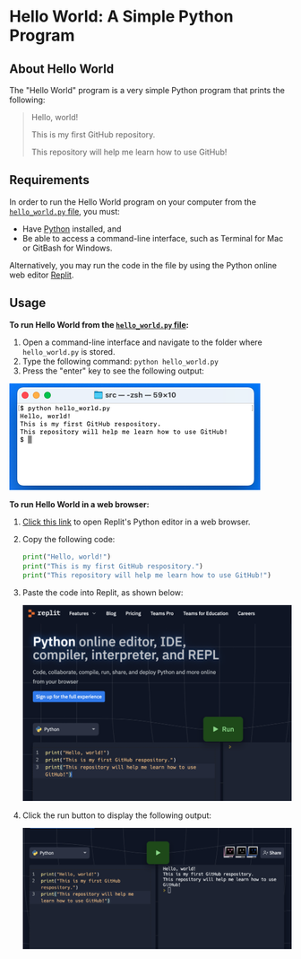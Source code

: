 # Hello World: A Simple Python Program

## About Hello World

The "Hello World" program is a very simple Python program that prints the following:

> Hello, world!
>
> This is my first GitHub repository.
> 
> This repository will help me learn how to use GitHub!

## Requirements

In order to run the Hello World program on your computer from the [`hello_world.py` file](src/hello_world.py), you must:

* Have [Python](https://www.python.org/downloads/) installed, and
* Be able to access a command-line interface, such as Terminal for Mac or GitBash for Windows.

Alternatively, you may run the code in the file by using the Python online web editor [Replit](https://replit.com/languages/python3).

## Usage

**To run Hello World from the [`hello_world.py` file](src/hello_world.py):**

1. Open a command-line interface and navigate to the folder where `hello_world.py` is stored.
2. Type the following command: `python hello_world.py`
3. Press the "enter" key to see the following output:

![Expected output of the Hello World program](images/hello_world_terminal.png)

**To run Hello World in a web browser:**

1. [Click this link](https://replit.com/languages/python3) to open Replit's Python editor in a web browser.
2. Copy the following code:
    ```python
    print("Hello, world!")
    print("This is my first GitHub respository.")
    print("This repository will help me learn how to use GitHub!")
    ```
3. Paste the code into Replit, as shown below:

    ![Code pasted into Replit editor.](images/copy_code.png)
4. Click the run button to display the following output:

    ![Output of running code in Replit.](images/replit_output.png)










